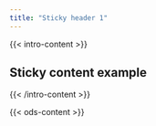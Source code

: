 ```yaml
---
title: "Sticky header 1"
---
```


{{< intro-content >}}
## Sticky content example
{{< /intro-content >}}

{{< ods-content >}}